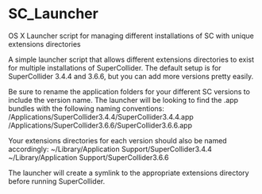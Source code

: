 # SC_Launcher
OS X Launcher script for managing different installations of SC with unique extensions directories

A simple launcher script that allows different extensions directories to exist for multiple installations of SuperCollider. The default setup is for SuperCollider 3.4.4 and 3.6.6, but you can add more versions pretty easily.

Be sure to rename the application folders for your different SC versions to include the version name. The launcher will be looking to find the .app bundles with the following naming conventions:
/Applications/SuperCollider3.4.4/SuperCollider3.4.4.app
/Applications/SuperCollider3.6.6/SuperCollider3.6.6.app

Your extensions directories for each version should also be named accordingly:
~/Library/Application Support/SuperCollider3.4.4
~/Library/Application Support/SuperCollider3.6.6

The launcher will create a symlink to the appropriate extensions directory before running SuperCollider.
